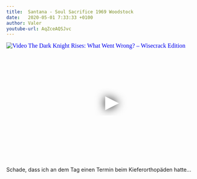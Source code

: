 ```yaml
---
title:  Santana - Soul Sacrifice 1969 Woodstock
date:   2020-05-01 7:33:33 +0100
author: Valer
youtube-url: AqZceAQSJvc 
---
```

<div class="video-container ">
<iframe
  width="560"
  height="315"
  src="https://www.youtube.com/embed/AqZceAQSJvc"
  srcdoc="<style>*{padding:0;margin:0;overflow:hidden}html,body{height:100%}img,span{position:absolute;width:100%;top:0;bottom:0;margin:auto}span{height:1.5em;text-align:center;font:48px/1.5 sans-serif;color:white;text-shadow:0 0 0.5em black}</style><a href=https://www.youtube.com/embed/AqZceAQSJvc?autoplay=1><img src=https://img.youtube.com/vi/AqZceAQSJvc/hqdefault.jpg alt='Video The Dark Knight Rises: What Went Wrong? – Wisecrack Edition'><span>▶</span></a>"
  frameborder="0"
  allow="accelerometer; autoplay; encrypted-media; gyroscope; picture-in-picture"
  allowfullscreen
></iframe>
</div>

Schade, dass ich an dem Tag einen Termin beim Kieferorthopäden hatte...
